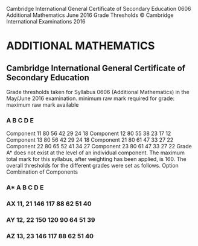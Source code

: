  Cambridge International General Certificate of Secondary Education 0606 Additional Mathematics June 2016 Grade Thresholds © Cambridge International Examinations 2016 

# ADDITIONAL MATHEMATICS 

## Cambridge International General Certificate of Secondary Education 

Grade thresholds taken for Syllabus 0606 (Additional Mathematics) in the May/June 2016 examination. minimum raw mark required for grade: maximum raw mark available 

### A B C D E 

Component 11 80 56 42 29 24 18 Component 12 80 55 38 23 17 12 Component 13 80 56 42 29 24 18 Component 21 80 61 47 33 27 22 Component 22 80 65 52 41 34 27 Component 23 80 61 47 33 27 22 Grade A* does not exist at the level of an individual component. The maximum total mark for this syllabus, after weighting has been applied, is 160. The overall thresholds for the different grades were set as follows. Option Combination of Components 

### A* A B C D E 

### AX 11, 21 146 117 88 62 51 40 

### AY 12, 22 150 120 90 64 51 39 

### AZ 13, 23 146 117 88 62 51 40 


